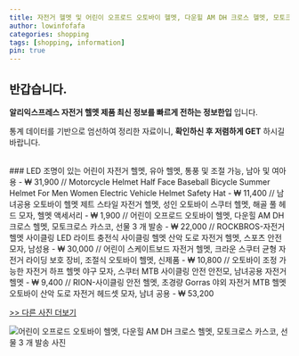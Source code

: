 ```yaml
---
title: 자전거 헬멧 및 어린이 오프로드 오토바이 헬멧, 다운힐 AM DH 크로스 헬멧, 모토크로스 카스코, 선물 3 개 발송 
author: lowinfofafa
categories: shopping
tags: [shopping, information]
pin: true
---
```


## 반갑습니다. 

**알리익스프레스 자전거 헬멧 제품 최신 정보를 빠르게 전하는 정보한입** 입니다.

통계 데이터를 기반으로 엄선하여 정리한 자료이니, **확인하신 후 저렴하게 GET** 하시길 바랍니다.

<br >
### LED 조명이 있는 어린이 자전거 헬멧, 유아 헬멧, 통풍 및 조절 가능, 남아 및 여아용  - ₩ 31,900 // Motorcycle Helmet Half Face Baseball Bicycle Summer Helmet For Men Women Electric Vehicle Helmet Safety Hat  - ₩ 11,400 // 남녀공용 오토바이 헬멧 제트 스타일 자전거 헬멧, 성인 오토바이 스쿠터 헬멧, 해골 풀 헤드 모자, 헬멧 액세서리  - ₩ 1,900 // 어린이 오프로드 오토바이 헬멧, 다운힐 AM DH 크로스 헬멧, 모토크로스 카스코, 선물 3 개 발송  - ₩ 22,000 // ROCKBROS-자전거 헬멧 사이클링 LED 라이트 충전식 사이클링 헬멧 산악 도로 자전거 헬멧, 스포츠 안전 모자, 남성용  - ₩ 30,000 // 어린이 스케이트보드 자전거 헬멧, 크라운 스쿠터 균형 자전거 라이딩 보호 장비, 조절식 오토바이 헬멧, 신제품  - ₩ 10,800 // 오토바이 조정 가능한 자전거 하프 헬멧 야구 모자, 스쿠터 MTB 사이클링 안전 안전모, 남녀공용 자전거 헬멧  - ₩ 9,400 // RION-사이클링 안전 헬멧, 초경량 Gorras 야외 자전거 MTB 헬멧 오토바이 산악 도로 자전거 헤드셋 모자, 남녀 공용  - ₩ 53,200

[>> 다른 사진 더보기](https://alongwithus.com/자전거헬멧-8030)

![어린이 오프로드 오토바이 헬멧, 다운힐 AM DH 크로스 헬멧, 모토크로스 카스코, 선물 3 개 발송  사진](https://ae04.alicdn.com/kf/Hbf3ecd31651c4c1496815857c75116bar/Send-3-pieces-gift-motorcycle-helmet-children-off-road-helmet-bike-downhill-AM-DH-cross-helmet.jpg)
                        